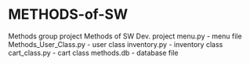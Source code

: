 # METHODS-of-SW
Methods group project
Methods of SW Dev. project
menu.py                - menu file
Methods_User_Class.py  - user class
inventory.py           - inventory class
cart_class.py          - cart class
methods.db             - database file
